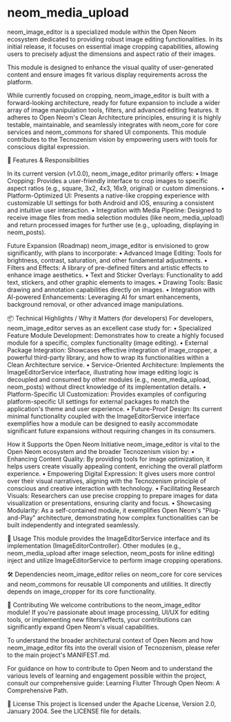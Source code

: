 # neom_media_upload
neom_image_editor is a specialized module within the Open Neom ecosystem dedicated to providing
robust image editing functionalities. In its initial release, it focuses on essential image cropping capabilities,
allowing users to precisely adjust the dimensions and aspect ratio of their images.

This module is designed to enhance the visual quality of user-generated content
and ensure images fit various display requirements across the platform.

While currently focused on cropping, neom_image_editor is built with a forward-looking architecture,
ready for future expansion to include a wider array of image manipulation tools, filters, 
and advanced editing features. It adheres to Open Neom's Clean Architecture principles, 
ensuring it is highly testable, maintainable, and seamlessly integrates with neom_core 
for core services and neom_commons for shared UI components. This module contributes to 
the Tecnozenism vision by empowering users with tools for conscious digital expression.

🌟 Features & Responsibilities

In its current version (v1.0.0), neom_image_editor primarily offers:
•	Image Cropping: Provides a user-friendly interface to crop images to specific aspect ratios 
    (e.g., square, 3x2, 4x3, 16x9, original) or custom dimensions.
•	Platform-Optimized UI: Presents a native-like cropping experience with customizable UI settings
    for both Android and iOS, ensuring a consistent and intuitive user interaction.
•	Integration with Media Pipeline: Designed to receive image files from media selection modules
    (like neom_media_upload) and return processed images for further use (e.g., uploading, displaying in neom_posts).

Future Expansion (Roadmap)
neom_image_editor is envisioned to grow significantly, with plans to incorporate:
•	Advanced Image Editing: Tools for brightness, contrast, saturation, and other fundamental adjustments.
•	Filters and Effects: A library of pre-defined filters and artistic effects to enhance image aesthetics.
•	Text and Sticker Overlays: Functionality to add text, stickers, and other graphic elements to images.
•	Drawing Tools: Basic drawing and annotation capabilities directly on images.
•	Integration with AI-powered Enhancements: Leveraging AI for smart enhancements,
    background removal, or other advanced image manipulations.

📦 Technical Highlights / Why it Matters (for developers)
For developers, neom_image_editor serves as an excellent case study for:
•	Specialized Feature Module Development: Demonstrates how to create a highly focused 
    module for a specific, complex functionality (image editing).
•	External Package Integration: Showcases effective integration of image_cropper, a powerful 
    third-party library, and how to wrap its functionalities within a Clean Architecture service.
•	Service-Oriented Architecture: Implements the ImageEditorService interface, illustrating how image
    editing logic is decoupled and consumed by other modules (e.g., neom_media_upload, neom_posts)
    without direct knowledge of its implementation details.
•	Platform-Specific UI Customization: Provides examples of configuring platform-specific UI settings
    for external packages to match the application's theme and user experience.
•	Future-Proof Design: Its current minimal functionality coupled with the ImageEditorService
    interface exemplifies how a module can be designed to easily accommodate significant
    future expansions without requiring changes in its consumers.

How it Supports the Open Neom Initiative
neom_image_editor is vital to the Open Neom ecosystem and the broader Tecnozenism vision by:
•	Enhancing Content Quality: By providing tools for image optimization, it helps users create visually
    appealing content, enriching the overall platform experience.
•	Empowering Digital Expression: It gives users more control over their visual narratives,
    aligning with the Tecnozenism principle of conscious and creative interaction with technology.
•	Facilitating Research Visuals: Researchers can use precise cropping to prepare images for data
    visualization or presentations, ensuring clarity and focus.
•	Showcasing Modularity: As a self-contained module, it exemplifies Open Neom's "Plug-and-Play" architecture,
    demonstrating how complex functionalities can be built independently and integrated seamlessly.

🚀 Usage
This module provides the ImageEditorService interface and its implementation (ImageEditorController).
Other modules (e.g., neom_media_upload after image selection, neom_posts for inline editing) 
inject and utilize ImageEditorService to perform image cropping operations.

🛠️ Dependencies
neom_image_editor relies on neom_core for core services and neom_commons for reusable UI
components and utilities. It directly depends on image_cropper for its core functionality.

🤝 Contributing
We welcome contributions to the neom_image_editor module! If you're passionate about image processing,
UI/UX for editing tools, or implementing new filters/effects, your contributions can significantly
expand Open Neom's visual capabilities.

To understand the broader architectural context of Open Neom and how neom_image_editor fits into
the overall vision of Tecnozenism, please refer to the main project's MANIFEST.md.

For guidance on how to contribute to Open Neom and to understand the various levels of learning and
engagement possible within the project, consult our comprehensive guide: Learning Flutter Through Open Neom: A Comprehensive Path.

📄 License
This project is licensed under the Apache License, Version 2.0, January 2004. See the LICENSE file for details.
